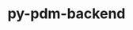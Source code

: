 ---
title: "py-pdm-backend"
layout: cache
categories: [package, develop]
meta: {"versions": ["2.3.0", "2.4.3"], "compilers": ["apple-clang@=15.0.0", "gcc@=13.2.0"], "oss": ["ubuntu24.04", "ventura"], "platforms": ["darwin", "linux"], "targets": ["aarch64", "x86_64_v3"], "stacks": ["ml-darwin-aarch64-mps", "ml-linux-aarch64-cpu", "ml-linux-aarch64-cuda", "ml-linux-x86_64-cpu", "ml-linux-x86_64-cuda", "root"], "num_specs": 14, "num_specs_by_stack": {"root": 14, "ml-darwin-aarch64-mps": 2, "ml-linux-aarch64-cpu": 6, "ml-linux-aarch64-cuda": 6, "ml-linux-x86_64-cpu": 6, "ml-linux-x86_64-cuda": 6}}
spec_details: [{"hash": "vjwmhsdkcdb6zaq5625aborfediqq6uw", "compiler": "apple-clang@=15.0.0", "versions": ["2.3.0"], "os": "ventura", "platform": "darwin", "target": "aarch64", "variants": ["build_system=python_pip"], "stacks": ["root", "ml-darwin-aarch64-mps"], "size": "-", "tarball": "https://binaries.spack.io/develop/build_cache/darwin-ventura-aarch64/apple-clang-15.0.0/py-pdm-backend-2.3.0/darwin-ventura-aarch64-apple-clang-15.0.0-py-pdm-backend-2.3.0-vjwmhsdkcdb6zaq5625aborfediqq6uw.spack"}, {"hash": "mkptcelmzqc3kyd2aurxdp4fzn6r7wqu", "compiler": "apple-clang@=15.0.0", "versions": ["2.4.3"], "os": "ventura", "platform": "darwin", "target": "aarch64", "variants": ["build_system=python_pip"], "stacks": ["root", "ml-darwin-aarch64-mps"], "size": "-", "tarball": "https://binaries.spack.io/develop/build_cache/darwin-ventura-aarch64/apple-clang-15.0.0/py-pdm-backend-2.4.3/darwin-ventura-aarch64-apple-clang-15.0.0-py-pdm-backend-2.4.3-mkptcelmzqc3kyd2aurxdp4fzn6r7wqu.spack"}, {"hash": "c2j7unvtde6inhqcgbsl4cwovhob7yts", "compiler": "gcc@=13.2.0", "versions": ["2.3.0"], "os": "ubuntu24.04", "platform": "linux", "target": "aarch64", "variants": ["build_system=python_pip"], "stacks": ["root", "ml-linux-aarch64-cpu", "ml-linux-aarch64-cuda"], "size": "-", "tarball": "https://binaries.spack.io/develop/build_cache/linux-ubuntu24.04-aarch64/gcc-13.2.0/py-pdm-backend-2.3.0/linux-ubuntu24.04-aarch64-gcc-13.2.0-py-pdm-backend-2.3.0-c2j7unvtde6inhqcgbsl4cwovhob7yts.spack"}, {"hash": "2adlarrub6hewvgtwea3h3wzjqdgufhk", "compiler": "gcc@=13.2.0", "versions": ["2.4.3"], "os": "ubuntu24.04", "platform": "linux", "target": "aarch64", "variants": ["build_system=python_pip"], "stacks": ["root", "ml-linux-aarch64-cpu", "ml-linux-aarch64-cuda"], "size": "-", "tarball": "https://binaries.spack.io/develop/build_cache/linux-ubuntu24.04-aarch64/gcc-13.2.0/py-pdm-backend-2.4.3/linux-ubuntu24.04-aarch64-gcc-13.2.0-py-pdm-backend-2.4.3-2adlarrub6hewvgtwea3h3wzjqdgufhk.spack"}, {"hash": "e2xyrcu6xa6huvblohwplvbmg4tfupxh", "compiler": "gcc@=13.2.0", "versions": ["2.4.3"], "os": "ubuntu24.04", "platform": "linux", "target": "aarch64", "variants": ["build_system=python_pip"], "stacks": ["root", "ml-linux-aarch64-cpu", "ml-linux-aarch64-cuda"], "size": "-", "tarball": "https://binaries.spack.io/develop/build_cache/linux-ubuntu24.04-aarch64/gcc-13.2.0/py-pdm-backend-2.4.3/linux-ubuntu24.04-aarch64-gcc-13.2.0-py-pdm-backend-2.4.3-e2xyrcu6xa6huvblohwplvbmg4tfupxh.spack"}, {"hash": "el57xj6x7z6o4svworhstazitkmuwqbx", "compiler": "gcc@=13.2.0", "versions": ["2.4.3"], "os": "ubuntu24.04", "platform": "linux", "target": "aarch64", "variants": ["build_system=python_pip"], "stacks": ["root", "ml-linux-aarch64-cpu", "ml-linux-aarch64-cuda"], "size": "-", "tarball": "https://binaries.spack.io/develop/build_cache/linux-ubuntu24.04-aarch64/gcc-13.2.0/py-pdm-backend-2.4.3/linux-ubuntu24.04-aarch64-gcc-13.2.0-py-pdm-backend-2.4.3-el57xj6x7z6o4svworhstazitkmuwqbx.spack"}, {"hash": "u5665mh4omj6yuraeqi5fiutocwyaexn", "compiler": "gcc@=13.2.0", "versions": ["2.4.3"], "os": "ubuntu24.04", "platform": "linux", "target": "aarch64", "variants": ["build_system=python_pip"], "stacks": ["root", "ml-linux-aarch64-cpu", "ml-linux-aarch64-cuda"], "size": "-", "tarball": "https://binaries.spack.io/develop/build_cache/linux-ubuntu24.04-aarch64/gcc-13.2.0/py-pdm-backend-2.4.3/linux-ubuntu24.04-aarch64-gcc-13.2.0-py-pdm-backend-2.4.3-u5665mh4omj6yuraeqi5fiutocwyaexn.spack"}, {"hash": "vjj23rec5gi3zyn4qfupkv74fcjwrpwj", "compiler": "gcc@=13.2.0", "versions": ["2.4.3"], "os": "ubuntu24.04", "platform": "linux", "target": "aarch64", "variants": ["build_system=python_pip"], "stacks": ["root", "ml-linux-aarch64-cpu", "ml-linux-aarch64-cuda"], "size": "-", "tarball": "https://binaries.spack.io/develop/build_cache/linux-ubuntu24.04-aarch64/gcc-13.2.0/py-pdm-backend-2.4.3/linux-ubuntu24.04-aarch64-gcc-13.2.0-py-pdm-backend-2.4.3-vjj23rec5gi3zyn4qfupkv74fcjwrpwj.spack"}, {"hash": "353qcbebbhj5qfzgpiivdmsphb5gzmbn", "compiler": "gcc@=13.2.0", "versions": ["2.3.0"], "os": "ubuntu24.04", "platform": "linux", "target": "x86_64_v3", "variants": ["build_system=python_pip"], "stacks": ["root", "ml-linux-x86_64-cpu", "ml-linux-x86_64-cuda"], "size": "-", "tarball": "https://binaries.spack.io/develop/build_cache/linux-ubuntu24.04-x86_64_v3/gcc-13.2.0/py-pdm-backend-2.3.0/linux-ubuntu24.04-x86_64_v3-gcc-13.2.0-py-pdm-backend-2.3.0-353qcbebbhj5qfzgpiivdmsphb5gzmbn.spack"}, {"hash": "3fgqsiyghrljx4sbdaksubmmm5bmbwv4", "compiler": "gcc@=13.2.0", "versions": ["2.4.3"], "os": "ubuntu24.04", "platform": "linux", "target": "x86_64_v3", "variants": ["build_system=python_pip"], "stacks": ["root", "ml-linux-x86_64-cpu", "ml-linux-x86_64-cuda"], "size": "-", "tarball": "https://binaries.spack.io/develop/build_cache/linux-ubuntu24.04-x86_64_v3/gcc-13.2.0/py-pdm-backend-2.4.3/linux-ubuntu24.04-x86_64_v3-gcc-13.2.0-py-pdm-backend-2.4.3-3fgqsiyghrljx4sbdaksubmmm5bmbwv4.spack"}, {"hash": "7umntarhtpt6h7honcbbu2ercbgmwknl", "compiler": "gcc@=13.2.0", "versions": ["2.4.3"], "os": "ubuntu24.04", "platform": "linux", "target": "x86_64_v3", "variants": ["build_system=python_pip"], "stacks": ["root", "ml-linux-x86_64-cpu", "ml-linux-x86_64-cuda"], "size": "-", "tarball": "https://binaries.spack.io/develop/build_cache/linux-ubuntu24.04-x86_64_v3/gcc-13.2.0/py-pdm-backend-2.4.3/linux-ubuntu24.04-x86_64_v3-gcc-13.2.0-py-pdm-backend-2.4.3-7umntarhtpt6h7honcbbu2ercbgmwknl.spack"}, {"hash": "aiughyrhslam255b7tbtldzswmikxmnd", "compiler": "gcc@=13.2.0", "versions": ["2.4.3"], "os": "ubuntu24.04", "platform": "linux", "target": "x86_64_v3", "variants": ["build_system=python_pip"], "stacks": ["root", "ml-linux-x86_64-cpu", "ml-linux-x86_64-cuda"], "size": "-", "tarball": "https://binaries.spack.io/develop/build_cache/linux-ubuntu24.04-x86_64_v3/gcc-13.2.0/py-pdm-backend-2.4.3/linux-ubuntu24.04-x86_64_v3-gcc-13.2.0-py-pdm-backend-2.4.3-aiughyrhslam255b7tbtldzswmikxmnd.spack"}, {"hash": "einoiqzwvt74xjmaoqybdgdpqxbf2i44", "compiler": "gcc@=13.2.0", "versions": ["2.4.3"], "os": "ubuntu24.04", "platform": "linux", "target": "x86_64_v3", "variants": ["build_system=python_pip"], "stacks": ["root", "ml-linux-x86_64-cpu", "ml-linux-x86_64-cuda"], "size": "-", "tarball": "https://binaries.spack.io/develop/build_cache/linux-ubuntu24.04-x86_64_v3/gcc-13.2.0/py-pdm-backend-2.4.3/linux-ubuntu24.04-x86_64_v3-gcc-13.2.0-py-pdm-backend-2.4.3-einoiqzwvt74xjmaoqybdgdpqxbf2i44.spack"}, {"hash": "kdgovwxvuu6iqpuekzucegnzaqd2e7rb", "compiler": "gcc@=13.2.0", "versions": ["2.4.3"], "os": "ubuntu24.04", "platform": "linux", "target": "x86_64_v3", "variants": ["build_system=python_pip"], "stacks": ["root", "ml-linux-x86_64-cpu", "ml-linux-x86_64-cuda"], "size": "-", "tarball": "https://binaries.spack.io/develop/build_cache/linux-ubuntu24.04-x86_64_v3/gcc-13.2.0/py-pdm-backend-2.4.3/linux-ubuntu24.04-x86_64_v3-gcc-13.2.0-py-pdm-backend-2.4.3-kdgovwxvuu6iqpuekzucegnzaqd2e7rb.spack"}]
---